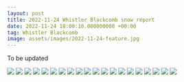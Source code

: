 ```yaml
---
layout: post
title: 2022-11-24 Whistler Blackcomb snow report
date: 2022-11-24 18:00:10.000000000 +00:00
tag: Whistler Blackcomb
image: assets/images/2022-11-24-feature.jpg
---
```


To be updated

![](/assets/images/2022-11-24-creekside-village-shuttle-bus.jpg)
![](/assets/images/2022-11-24-upper-village-new-blackcomb-gondola-8:03am.jpg)
![](/assets/images/2022-11-24-yellow-brick-road.jpg)
![](/assets/images/2022-11-24-sketchy.jpg)
![](/assets/images/2022-11-24-sketchy2.jpg)
![](/assets/images/2022-11-24-springboard.jpg)
![](/assets/images/2022-11-24-choker-park.jpg)
![](/assets/images/2022-11-24-choker-park2.jpg)
![](/assets/images/2022-11-24-map.jpg)
![](/assets/images/2022-11-24-catskinner-early.jpg)
![](/assets/images/2022-11-24-catskinner-early2.jpg)
![](/assets/images/2022-11-24-feature.jpg)
![](/assets/images/2022-11-24-rendezvous.jpg)
![](/assets/images/2022-11-24-catskinner-late.jpg)
![](/assets/images/2022-11-24-easy-out.jpg)
![](/assets/images/2022-11-24-catskinner-black-run.jpg)
![](/assets/images/2022-11-24-rendezvous2.jpg)
![](/assets/images/2022-11-24-blackcomb-bottom-12pm.jpg)
![](assets/images/2022-11-24-UpperVillage-05:22:30.jpg)
![](assets/images/2022-11-24-UpperVillage-04:37:38.jpg)
